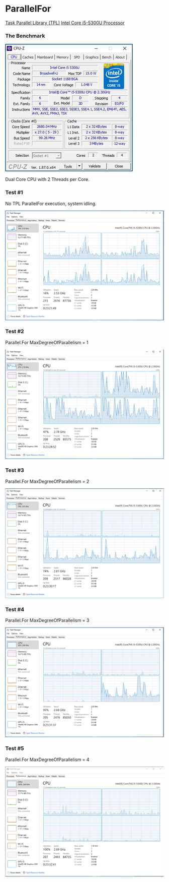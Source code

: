 # ParallelFor

[Task Parallel Library (TPL)](https://docs.microsoft.com/en-us/dotnet/standard/parallel-programming/task-parallel-library-tpl)
[Intel Core i5-5300U Processor](https://ark.intel.com/products/85213)

### The Benchmark

![cpu](cpu.png)



Dual Core CPU with 2 Threads per Core.

### Test #1

No TPL ParallelFor execution, system idling.

![0-parallelfor-thread-execution](0-parallelfor-thread-execution.PNG)

### Test #2

Parallel.For MaxDegreeOfParallelism = 1

![1-parallelfor-thread-execution](1-parallelfor-thread-execution.PNG)

### Test #3

Parallel.For MaxDegreeOfParallelism = 2

![2-parallelfor-thread-execution](2-parallelfor-thread-execution.PNG)

### Test #4

Parallel.For MaxDegreeOfParallelism = 3

![3-parallelfor-thread-execution](3-parallelfor-thread-execution.PNG)

### Test #5

Parallel.For MaxDegreeOfParallelism = 4

![4-parallelfor-thread-execution](4-parallelfor-thread-execution.PNG)
